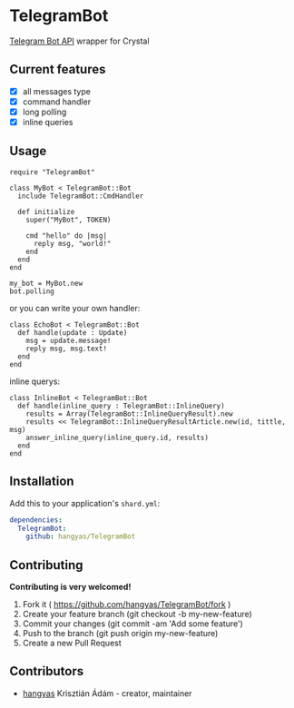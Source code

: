 # TelegramBot

[Telegram Bot API](https://core.telegram.org/bots/api) wrapper for Crystal

## Current features

 - [x] all messages type
 - [x] command handler
 - [x] long polling
 - [x] inline queries

## Usage


```crystal
require "TelegramBot"

class MyBot < TelegramBot::Bot
  include TelegramBot::CmdHandler

  def initialize
    super("MyBot", TOKEN)

    cmd "hello" do |msg|
      reply msg, "world!"
    end
  end
end

my_bot = MyBot.new
bot.polling
```

or you can write your own handler:

```crystal
class EchoBot < TelegramBot::Bot
  def handle(update : Update)
    msg = update.message!
    reply msg, msg.text!
  end
end
```

inline querys:

```crystal
class InlineBot < TelegramBot::Bot
  def handle(inline_query : TelegramBot::InlineQuery)
    results = Array(TelegramBot::InlineQueryResult).new
    results << TelegramBot::InlineQueryResultArticle.new(id, tittle, msg) 
    answer_inline_query(inline_query.id, results)
  end
end
```

## Installation

Add this to your application's `shard.yml`:

```yaml
dependencies:
  TelegramBot:
    github: hangyas/TelegramBot
```


## Contributing

__Contributing is very welcomed!__

1. Fork it ( https://github.com/hangyas/TelegramBot/fork )
2. Create your feature branch (git checkout -b my-new-feature)
3. Commit your changes (git commit -am 'Add some feature')
4. Push to the branch (git push origin my-new-feature)
5. Create a new Pull Request

## Contributors

- [hangyas](https://github.com/hangyas) Krisztián Ádám - creator, maintainer
